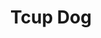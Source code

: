 ---
pid: FS97
title: Tcup Dog
location_transcription: In my house
zipcode: 
outside_phl: 
neighborhood: 
age: '7'
age_range: 6-13
instagram: 
image_file_name: FS_97.jpg
proposal_transcription: 
topic: Animals
topic_summary: '0'
type: Other No Form
keywords_other: 
credit: Casadee Cruz
image_labels: Dog
twitter: 
facebook: 
permalink: "/monuments/fs97/"
layout: item-page
---